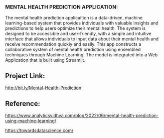 ### MENTAL HEALTH PREDICTION APPLICATION:

The mental health prediction applicaition is a data-driven, machine learning-based system that provides individuals with valuable insights and predictions 
to help users optimize their mental health. The system is designed to be accessible and user-friendly, with a simple and intuitive interface that allows individuals 
to input data about their mental health and receive recommendation quickly and easily. This app constructs a collaborative system of mental health prediction 
using ensembled techniques through Machine Learning. The model is integrated into a Web Application that is built using Streamlit.


## Project Link:

http://bit.ly/Mental-Health-Prediction


## Reference:

https://www.analyticsvidhya.com/blog/2022/06/mental-health-prediction-using-machine-learning/

https://towardsdatascience.com/
